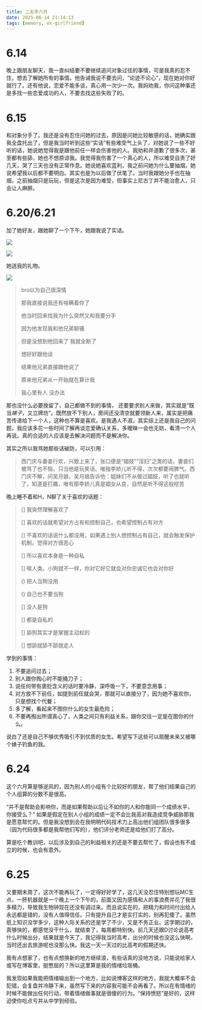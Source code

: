 ```yaml
---
title: 二五年六月
date: 2025-06-14 21:14:13
tags: [memory, ex-girlfriend]
---
```


# 6.14

晚上跟朋友聊天，我一直纠结要不要继续追问对象过往的事情，可是我真的忍不住，想去了解她所有的事情。他告诫我说不要去问，“论迹不论心”，现在她对你好就行了。还有他说，恋爱不能多谈，真心用一次少一次。我妈劝我，你问这种事还是多找一些恋爱成功的人，不要去找这些失败了的。

# 6.15

和对象分手了。我还是没有忍住问她的过去，原因是问她比较敏感的话，她确实跟我全盘托出了，但是我当时听到这些“实话”有些难受气上头了，对她说了一些不好听的话，她说她觉得我是跟他前任一样会伤害他的人。我劝和并道歉了很多次，甚至都有些舔，她也不想原谅我。我觉得我伤害了一个真心的人，所以难受自责了好几天，哭了三天也没有正常作息。她说她喜欢蓝利，我之前问她为什么要抽烟，她说希望我以后都不要明白。其实也是为以后做了伏笔了。当时我跟她分手也在抽烟，之前抽烟只是玩玩，但是这次是因为难受，但事实上尼古丁并不能治愈人，只会让人麻醉。

# 6.20/6.21

加了她好友，跟她聊了一个下午，她跟我说了实话。

![](https://s2.loli.net/2025/06/21/4GJXc2OLYmTRC3o.jpg)

![](https://s2.loli.net/2025/06/21/Tl5V94QAsFuUvqi.jpg)

她送我的礼物。

![](https://s2.loli.net/2025/06/21/3ubj4nUt6LBFxdf.png)

> bro以为自己很深情
>
> 那我直接说我还有啥瞒着你了
>
> 他当时回来找我为什么突然又和我要分手
>
> 因为他发现我和他兄弟聊骚
>
> 但是没想到他回来了 我就全断了
>
> 想好好跟他谈
>
> 结果他兄弟直接跟他说了
>
> 原来他兄弟从一开始就在算计我
>
> 我心里有人 没办法

那也没什么必要挽留了，自己都做不到的事情， 还要要求别人来做，其实就是“既当*婊子*，又立牌坊”。既然放不下别人，房间还没清空就要领新人来，属实是把痛苦传递给下一个人，这种也不算是喜欢。是我遇人不淑。其实综上还是我自己的问题，我应该多花一些时间了解再谈恋爱确认关系，多暧昧一会也无妨，看清一个人再说。真的合适的人应该是去解决问题而不是解决你。

其实之所以我骂她那些话破防，可以引用：

> 西门庆与妻妾行欢，兴致上来了，张口便是“娼妓”“淫妇”之类的话，妻妾们被骂了也不恼，只当他是玩笑话。唯独李娇儿听不得，次次都要闹脾气。西门庆不解，问吴月娘，吴月娘告诉他：姐妹们不从做过娼妓，听了也就听了，知道是打趣，唯有那李娇儿真是娼女从良，自然是听不得这般挖苦

晚上睡不着和H，N聊了关于喜欢的话题：

> [] 我突然理解喜欢了
>
> [] 喜欢的话就希望对方占有和控制自己，也希望控制占有对方
>
> [] 不喜欢的话说什么都没用，如果遇上别人想控制占有自己，就会触发保护机制，觉得对方很恶心
>
> [] 所以喜欢本身是一种自私
>
> [] 唉人类。小狗就不一样，你对它好它就会对你忠诚它也会对你好
>
> () 把人当狗没用
>
> () 自己也不要当狗
>
> [] 没人是狗
>
> [] 都是自私的
>
> [] 舔狗其实才是掌握主动权的
>
> [] 想舔就舔不舔就走人

学到的事情：

1. 不要追问过去；
2. 别人跟你掏心时不能捅刀子；
3. 说任何带有褒贬含义的话时要冷静，深呼吸一下，不要意念用事；
4. 对方放不下前任，如提到前任就会哭，那就可以直接分了，因为她不喜欢你，只是想找个代餐；
5. 多了解，看起来不图你什么的女生最危险；
6. 不要再掏出所谓真心了，人类之间只有利益关系，跟你交往一定是在图你的什么。

说白了还是自己不够优秀吸引不到优质的女生。希望写下这些可以扇醒未来又被哪个婊子钓鱼的我。

# 6.24

这个六月算是够逆风的，因为别人的小组有个比较好的朋友，帮了他们结果自己的个人组算的分数不是很高。

“并不是帮助会影响你，而是如果帮助以后让不如你的人和你能同一个成绩水平，你接受么？” 如果是假定在别人小组的成绩一定不会比我高对我造成竞争威胁那我是愿意帮忙的。但是我没想到会在我明明代码技术力上高出他们组团队很多很多（因为代码很多都是我帮他们写的），他们评分老师还是给他们打了高分。

算是吃个教训吧，以后涉及到自己的利益相关的还是不要去帮忙了，假设也有不成立的时候，也会有意外。

# 6.25

又要期末周了，这次不能再玩了，一定得好好学了，这几天没忍住特别想玩MC生点，一肝机器就是一个晚上一个下午的，前面又因为感情和人的事浪费并花了我很多精力，导致我生物钟现在还没有调过来。而且说实在的，把精力和时间付出给人永远都是错的，没有人值得信任。只有提升自己才是实打实的，别再犯傻了。虽然纸上知识没学多少，这种人际关系的还是学了不少，又是不务正业。这学期过的，真够快的，都感觉没干什么，就结束了，每周都特别快。前几天还跟D讨论说高考什么时候出分，结果就是今天了，我记得我当时高考，出分的时候也没这么快啊，当时还出去旅游呢也没那么快。我这一天一天过的比高考的假期还快。

我有点想家了，也有点想换新的地方继续浪，有些话真的没地方说，只能说给家人或写在博客里，挺憋屈的？所以这里算是我的情绪垃圾桶。

我发现如果我能把情绪输出到一个地方，比如说博客这样的地方，我就大概率不会犯错，会复盘并冷静下来，虽然写下来的内容我可能不会再看了。所以在有情绪的时候不能做出任何行动，带着情绪做事就是很傻的行为。“保持愤怒”是好的，这样迫使你吃点亏并从中学到经验。
